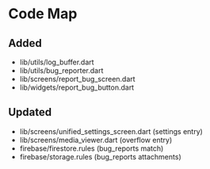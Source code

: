 # Code Map

## Added
- lib/utils/log_buffer.dart
- lib/utils/bug_reporter.dart
- lib/screens/report_bug_screen.dart
- lib/widgets/report_bug_button.dart

## Updated
- lib/screens/unified_settings_screen.dart (settings entry)
- lib/screens/media_viewer.dart (overflow entry)
- firebase/firestore.rules (bug_reports match)
- firebase/storage.rules (bug_reports attachments)
